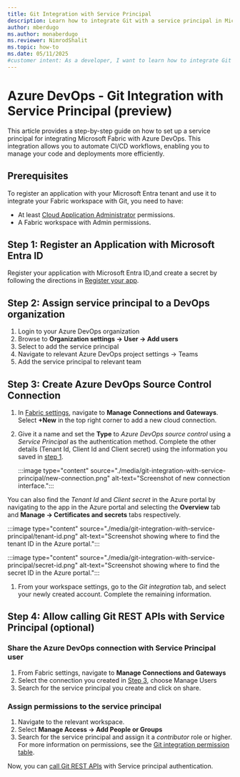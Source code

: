 ```yaml
---
title: Git Integration with Service Principal
description: Learn how to integrate Git with a service principal in Microsoft Fabric for streamlined CI/CD workflows.
author: mberdugo
ms.author: monaberdugo
ms.reviewer: NimrodShalit
ms.topic: how-to
ms.date: 05/11/2025
#customer intent: As a developer, I want to learn how to integrate Git with a service principal in Microsoft Fabric, so that I can automate CI/CD workflows.
---
```


# Azure DevOps - Git Integration with Service Principal (preview)

This article provides a step-by-step guide on how to set up a service principal for integrating Microsoft Fabric with Azure DevOps. This integration allows you to automate CI/CD workflows, enabling you to manage your code and deployments more efficiently.

## Prerequisites

To register an application with your Microsoft Entra tenant and use it to integrate your Fabric workspace with Git, you need to have:

- At least [Cloud Application Administrator](/entra/identity/role-based-access-control/permissions-reference#cloud-application-administrator) permissions.
- A Fabric workspace with Admin permissions.

## Step 1: Register an Application with Microsoft Entra ID

Register your application with Microsoft Entra ID,and create a secret by following the directions in [Register your app](/power-bi/developer/embedded/register-app#register-your-app).

## Step 2: Assign service principal to a DevOps organization

1. Login to your Azure DevOps organization
1. Browse to **Organization settings -> User -> Add users**
1. Select to add the service principal  
1. Navigate to relevant Azure DevOps project settings -> Teams  
1. Add the service principal to relevant team

## Step 3: Create Azure DevOps Source Control Connection

1. In [Fabric settings](../../fundamentals/fabric-settings.md), navigate to **Manage Connections and Gateways**. Select **+New** in the top right corner to add a new cloud connection.
1. Give it a name and set the **Type** to *Azure DevOps source control* using a *Service Principal* as the authentication method. Complete the other details (Tenant Id, Client Id and Client secret) using the information you saved in [step 1](#step-1-register-an-application-with-microsoft-entra-id).

     :::image type="content" source="./media/git-integration-with-service-principal/new-connection.png" alt-text="Screenshot of new connection interface.":::

  You can also find the *Tenant Id* and *Client secret* in the Azure portal by navigating to the app in the Azure portal and selecting the **Overview** tab and **Manage -> Certificates and secrets** tabs respectively.

   :::image type="content" source="./media/git-integration-with-service-principal/tenant-id.png" alt-text="Screenshot showing where to find the tenant ID in the Azure portal.":::

   :::image type="content" source="./media/git-integration-with-service-principal/secret-id.png" alt-text="Screenshot showing where to find the secret ID in the Azure portal.":::

1. From your workspace settings, go to the *Git integration* tab, and select your newly created account. Complete the remaining information.

## Step 4: Allow calling Git REST APIs with Service Principal (optional)

### Share the Azure DevOps connection with Service Principal user

1. From Fabric settings, navigate to **Manage Connections and Gateways**
1. Select the connection you created in [Step 3](#step-3-create-azure-devops-source-control-connection), choose Manage Users 
1. Search for the service principal you create and click on share.

### Assign permissions to the service principal

1. Navigate to the relevant workspace.
1. Select **Manage Access -> Add People or Groups**
1. Search for the service principal and assign it a *contributor* role or higher. For more information on permissions, see the [Git integration permission table](./git-integration-process.md#required-fabric-permissions-for-popular-actions).

Now, you can [call Git REST APIs](./git-automation.md) with Service principal authentication.
